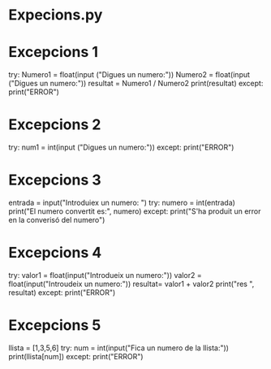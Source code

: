 # Expecions.py

# Excepcions 1 

try:
    Numero1 = float(input ("Digues un numero:"))
    Numero2 = float(input ("Digues un numero:"))
    resultat = Numero1 / Numero2
    print(resultat)
except:
    print("ERROR")

# Excepcions 2

try:
    num1 = int(input ("Digues un numero:"))
except:
    print("ERROR")


# Excepcions 3

entrada = input("Introduiex un numero: ")
try:
    numero = int(entrada)
    print("El numero convertit es:", numero)
except:
    print("S'ha produit un error en la converisó del numero")

# Excepcions 4

try:
    valor1 = float(input("Introdueix un numero:"))
    valor2 = float(input("Introudeix un numero:"))
    resultat= valor1 + valor2
    print("res ", resultat)
except:
    print("ERROR")

# Excepcions 5

llista = [1,3,5,6]
try:
    num = int(input("Fica un numero de la llista:"))
    print(llista[num])
except:
    print("ERROR")

